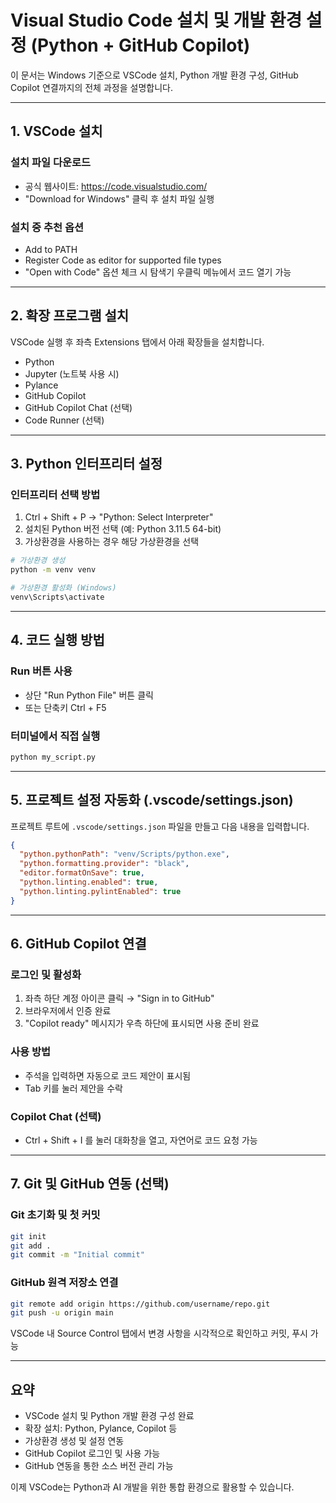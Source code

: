 # Visual Studio Code 설치 및 개발 환경 설정 (Python + GitHub Copilot)

이 문서는 Windows 기준으로 VSCode 설치, Python 개발 환경 구성, GitHub Copilot 연결까지의 전체 과정을 설명합니다.

---

## 1. VSCode 설치

### 설치 파일 다운로드

- 공식 웹사이트: https://code.visualstudio.com/
- "Download for Windows" 클릭 후 설치 파일 실행

### 설치 중 추천 옵션

- Add to PATH
- Register Code as editor for supported file types
- "Open with Code" 옵션 체크 시 탐색기 우클릭 메뉴에서 코드 열기 가능

---

## 2. 확장 프로그램 설치

VSCode 실행 후 좌측 Extensions 탭에서 아래 확장들을 설치합니다.

- Python
- Jupyter (노트북 사용 시)
- Pylance
- GitHub Copilot
- GitHub Copilot Chat (선택)
- Code Runner (선택)

---

## 3. Python 인터프리터 설정

### 인터프리터 선택 방법

1. Ctrl + Shift + P → "Python: Select Interpreter"
2. 설치된 Python 버전 선택 (예: Python 3.11.5 64-bit)
3. 가상환경을 사용하는 경우 해당 가상환경을 선택

```bash
# 가상환경 생성
python -m venv venv

# 가상환경 활성화 (Windows)
venv\Scripts\activate
```

---

## 4. 코드 실행 방법

### Run 버튼 사용

- 상단 "Run Python File" 버튼 클릭
- 또는 단축키 Ctrl + F5

### 터미널에서 직접 실행

```bash
python my_script.py
```

---

## 5. 프로젝트 설정 자동화 (.vscode/settings.json)

프로젝트 루트에 `.vscode/settings.json` 파일을 만들고 다음 내용을 입력합니다.

```json
{
  "python.pythonPath": "venv/Scripts/python.exe",
  "python.formatting.provider": "black",
  "editor.formatOnSave": true,
  "python.linting.enabled": true,
  "python.linting.pylintEnabled": true
}
```

---

## 6. GitHub Copilot 연결

### 로그인 및 활성화

1. 좌측 하단 계정 아이콘 클릭 → "Sign in to GitHub"
2. 브라우저에서 인증 완료
3. "Copilot ready" 메시지가 우측 하단에 표시되면 사용 준비 완료

### 사용 방법

- 주석을 입력하면 자동으로 코드 제안이 표시됨
- Tab 키를 눌러 제안을 수락

### Copilot Chat (선택)

- Ctrl + Shift + I 를 눌러 대화창을 열고, 자연어로 코드 요청 가능

---

## 7. Git 및 GitHub 연동 (선택)

### Git 초기화 및 첫 커밋

```bash
git init
git add .
git commit -m "Initial commit"
```

### GitHub 원격 저장소 연결

```bash
git remote add origin https://github.com/username/repo.git
git push -u origin main
```

VSCode 내 Source Control 탭에서 변경 사항을 시각적으로 확인하고 커밋, 푸시 가능

---

## 요약

- VSCode 설치 및 Python 개발 환경 구성 완료
- 확장 설치: Python, Pylance, Copilot 등
- 가상환경 생성 및 설정 연동
- GitHub Copilot 로그인 및 사용 가능
- GitHub 연동을 통한 소스 버전 관리 가능

이제 VSCode는 Python과 AI 개발을 위한 통합 환경으로 활용할 수 있습니다.
